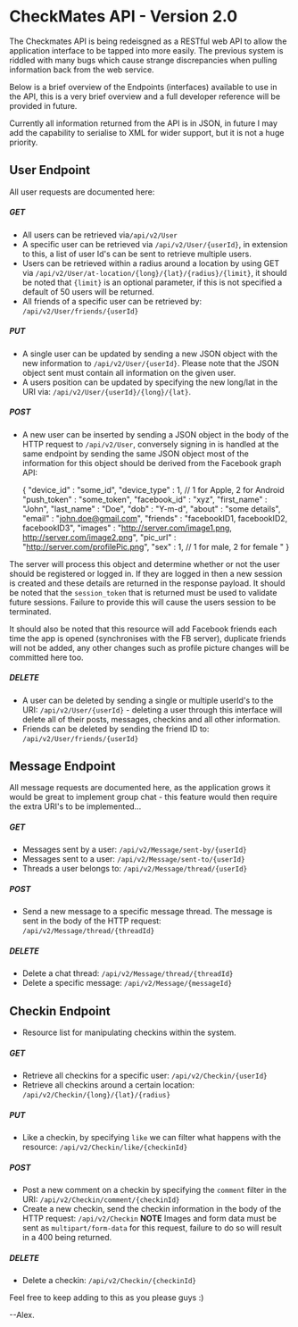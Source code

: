 # CheckMates API - Version 2.0
The Checkmates API is being redeisgned as a RESTful web API to allow the application interface to be tapped into 
more easily.  The previous system is riddled with many bugs which cause strange discrepancies when pulling 
information back from the web service.  

Below is a brief overview of the Endpoints (interfaces) available to use in the API, this is a very brief overview
and a full developer reference will be provided in future.

Currently all information returned from the API is in JSON, in future I may add the capability to serialise to XML for
wider support, but it is not a huge priority.

## User Endpoint
All user requests are documented here:

##### GET
* All users can be retrieved via`/api/v2/User`
* A specific user can be retrieved via `/api/v2/User/{userId}`, in extension to this, a list of user Id's can
be sent to retrieve multiple users.
* Users can be retrieved within a radius around a location by using GET via `/api/v2/User/at-location/{long}/{lat}/{radius}/{limit}`, it should
be noted that `{limit}` is an optional parameter, if this is not specified a default of 50 users will be returned.
* All friends of a specific user can be retrieved by: `/api/v2/User/friends/{userId}`

##### PUT
* A single user can be updated by sending a new JSON object with the new information to `/api/v2/User/{userId}`. Please note that
the JSON object sent must contain all information on the given user.
* A users position can be updated by specifying the new long/lat in the URI via: `/api/v2/User/{userId}/{long}/{lat}`.

##### POST
* A new user can be inserted by sending a JSON object in the body of the HTTP request to `/api/v2/User`, conversely signing in is handled at the same endpoint by sending the same JSON object most of the information for this object should be derived from the Facebook graph API:

    {
        "device_id" : "some_id",
        "device_type" : 1, // 1 for Apple, 2 for Android
        "push_token" : "some_token",
        "facebook_id" : "xyz",
        "first_name" : "John",
        "last_name" : "Doe",
        "dob" : "Y-m-d",
        "about" : "some details", 
        "email" : "john.doe@gmail.com",
        "friends" : "facebookID1, facebookID2, facebookID3",
        "images" : "http://server.com/image1.png, http://server.com/image2.png",
        "pic_url" : "http://server.com/profilePic.png",
        "sex" : 1, // 1 for male, 2 for female
        "
    }
    
The server will process this object and determine whether or not the user should be registered or logged in.  If they are logged in then a new session is created and these details are returned in the response payload.  It should be noted that the `session_token` that is returned must be used to validate future sessions. Failure to provide this will cause the users session to be terminated.

It should also be noted that this resource will add Facebook friends each time the app is opened (synchronises with the FB server), duplicate friends will not be added, any other changes such as profile picture changes will be committed here too.

##### DELETE
* A user can be deleted by sending a single or multiple userId's to the URI: `/api/v2/User/{userId}` - deleting a user through
this interface will delete all of their posts, messages, checkins and all other information.
* Friends can be deleted by sending the friend ID to: `/api/v2/User/friends/{userId}`

## Message Endpoint
All message requests are documented here, as the application grows it would be great to implement group chat - this 
feature would then require the extra URI's to be implemented...

##### GET
* Messages sent by a user: `/api/v2/Message/sent-by/{userId}`
* Messages sent to a user: `/api/v2/Message/sent-to/{userId}`
* Threads a user belongs to: `/api/v2/Message/thread/{userId}`

##### POST
* Send a new message to a specific message thread.  The message is sent in the body of the HTTP request: `/api/v2/Message/thread/{threadId}`

##### DELETE
* Delete a chat thread: `/api/v2/Message/thread/{threadId}`
* Delete a specific message: `/api/v2/Message/{messageId}`

## Checkin Endpoint
* Resource list for manipulating checkins within the system.

##### GET
* Retrieve all checkins for a specific user: `/api/v2/Checkin/{userId}`
* Retrieve all checkins around a certain location: `/api/v2/Checkin/{long}/{lat}/{radius}`

##### PUT
* Like a checkin, by specifying `like` we can filter what happens with the resource: `/api/v2/Checkin/like/{checkinId}`

##### POST
* Post a new comment on a checkin by specifying the `comment` filter in the URI: `/api/v2/Checkin/comment/{checkinId}`
* Create a new checkin, send the checkin information in the body of the HTTP request: `/api/v2/Checkin` **NOTE** Images and form data must be sent as `multipart/form-data` for this request, failure to do so will result in a 400 being returned.

##### DELETE
* Delete a checkin: `/api/v2/Checkin/{checkinId}`

Feel free to keep adding to this as you please guys :) 

--Alex.

